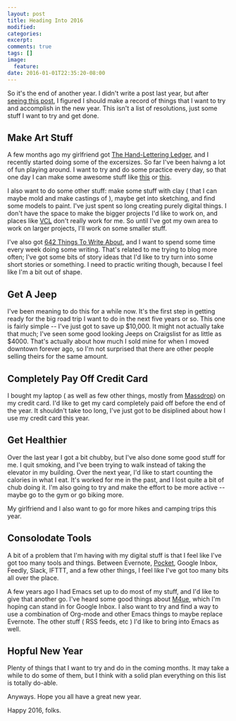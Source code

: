 ```yaml
---
layout: post
title: Heading Into 2016
modified:
categories:
excerpt:
comments: true
tags: []
image:
  feature:
date: 2016-01-01T22:35:20-08:00
---
```


So it's the end of another year. I didn't write a post last year, but after [seeing this post](http://whatthefuck.computer/blog/2015/01/01/2014-how-did-i-do/), I figured I should make a record of things that I want to try and accomplish in the new year. This isn't a list of resolutions, just some stuff I want to try and get done.

## Make Art Stuff

A few months ago my girlfriend got [The Hand-Lettering Ledger](http://www.amazon.ca/Hand-Lettering-Ledger-Practical-Illustrated-Hand-Drawn/dp/1452125589), and I recently started doing some of the excersizes. So far I've been haivng a lot of fun playing around. I want to try and do some practice every day, so that one day I can make some awesome stuff like [this](https://www.instagram.com/p/_8-_hpiu7J/) or [this](https://www.instagram.com/p/_9Oa4nCu4n/).

I also want to do some other stuff: make some stuff with clay ( that I can maybe mold and make castings of ), maybe get into sketching, and find some models to paint. I've just spent so long creating purely digital things. I don't have the space to make the bigger projects I'd like to work on, and places like [VCL](http://vancommunitylab.com/) don't really work for me. So until I've got my own area to work on larger projects, I'll work on some smaller stuff.

I've also got [642 Things To Write About](http://www.amazon.ca/642-Things-Write-About-Journal/dp/1452105448/ref=sr_1_1?ie=UTF8&qid=1451719296&sr=8-1&keywords=things+to+write+about), and I want to spend some time every week doing some writing. That's related to me trying to blog more often; I've got some bits of story ideas that I'd like to try turn into some short stories or something. I need to practic writing though, because I feel like I'm a bit out of shape.

## Get A Jeep

I've been meaning to do this for a while now. It's the first step in getting ready for the big road trip I want to do in the next five years or so. This one is fairly simple -- I've just got to save up $10,000. It might not actually take that much; I've seen some good looking Jeeps on Craigslist for as little as $4000. That's actually about how much I sold mine for when I moved downtown forever ago, so I'm not surprised that there are other people selling theirs for the same amount.

## Completely Pay Off Credit Card

I bought my laptop ( as well as few other things, mostly from [Massdrop](http://massdrop.com)) on my credit card. I'd like to get my card completely paid off before the end of the year. It shouldn't take too long, I've just got to be disiplined about how I use my credit card this year.

## Get Healthier

Over the last year I got a bit chubby, but I've also done some good stuff for me. I quit smoking, and I've been trying to walk instead of taking the elevator in my building. Over the next year, I'd like to start counting the calories in what I eat. It's worked for me in the past, and I lost quite a bit of chub doing it. I'm also going to try and make the effort to be more active -- maybe go to the gym or go biking more.

My girlfriend and I also want to go for more hikes and camping trips this year.

## Consolodate Tools

A bit of a problem that I'm having with my digital stuff is that I feel like I've got too many tools and things. Between Evernote, [Pocket](https://getpocket.com), Google Inbox, Feedly, Slack, IFTTT, and a few other things, I feel like I've got too many bits all over the place.

A few years ago I had Emacs set up to do most of my stuff, and I'd like to give that another go. I've heard some good things about [M4ue](http://www.djcbsoftware.nl/code/mu/mu4e.html), which I'm hoping can stand in for Google Inbox. I also want to try and find a way to use a combination of Org-mode and other Emacs things to maybe replace Evernote. The other stuff ( RSS feeds, etc ) I'd like to bring into Emacs as well.

## Hopful New Year

Plenty of things that I want to try and do in the coming months. It may take a while to do some of them, but I think with a solid plan everything on this list is totally do-able.

Anyways. Hope you all have a great new year.

Happy 2016, folks.
